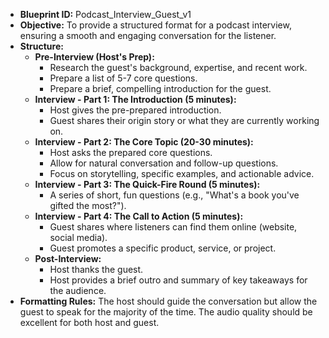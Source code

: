 * **Blueprint ID:** Podcast_Interview_Guest_v1
* **Objective:** To provide a structured format for a podcast interview, ensuring a smooth and engaging conversation for the listener.
* **Structure:**
  * **Pre-Interview (Host's Prep):**
    * Research the guest's background, expertise, and recent work.
    * Prepare a list of 5-7 core questions.
    * Prepare a brief, compelling introduction for the guest.
  * **Interview - Part 1: The Introduction (5 minutes):**
    * Host gives the pre-prepared introduction.
    * Guest shares their origin story or what they are currently working on.
  * **Interview - Part 2: The Core Topic (20-30 minutes):**
    * Host asks the prepared core questions.
    * Allow for natural conversation and follow-up questions.
    * Focus on storytelling, specific examples, and actionable advice.
  * **Interview - Part 3: The Quick-Fire Round (5 minutes):**
    * A series of short, fun questions (e.g., "What's a book you've gifted the most?").
  * **Interview - Part 4: The Call to Action (5 minutes):**
    * Guest shares where listeners can find them online (website, social media).
    * Guest promotes a specific product, service, or project.
  * **Post-Interview:**
    * Host thanks the guest.
    * Host provides a brief outro and summary of key takeaways for the audience.
* **Formatting Rules:** The host should guide the conversation but allow the guest to speak for the majority of the time. The audio quality should be excellent for both host and guest.
